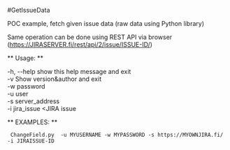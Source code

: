 #GetIssueData

POC example, fetch given issue data (raw data using Python library)    
  
Same operation can be done using REST API via browser  
(https://JIRASERVER.fi/rest/api/2/issue/ISSUE-ID/)


** Usage: **

  -h, --help            show this help message and exit      
  -v                    Show version&author and exit  
  -w password           <JIRA password>    
  -u user               <JIRA user account>    
  -s server_address     <JIRA service>    
  -i jira_issue         <JIRA issue    

  


  ** EXAMPLES: **
  
    
     ChangeField.py  -u MYUSERNAME -w MYPASSWORD -s https://MYOWNJIRA.fi/  -i JIRAISSUE-ID  
